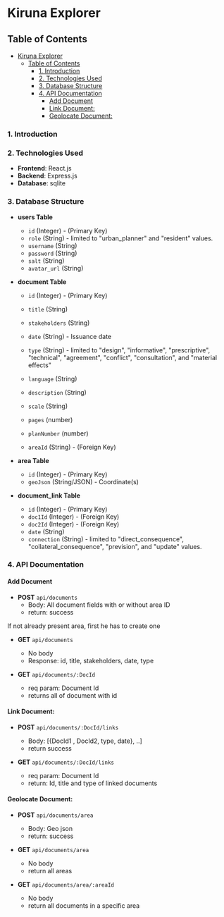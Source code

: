 # Kiruna Explorer

## Table of Contents

- [Kiruna Explorer](#kiruna-explorer)
  - [Table of Contents](#table-of-contents)
    - [1. Introduction](#1-introduction)
    - [2. Technologies Used](#2-technologies-used)
    - [3. Database Structure](#3-database-structure)
    - [4. API Documentation](#4-api-documentation)
      - [Add Document](#add-document)
      - [Link Document:](#link-document)
      - [Geolocate Document:](#geolocate-document)

### 1. Introduction

### 2. Technologies Used

- **Frontend**: React.js
- **Backend**: Express.js
- **Database**: sqlite

### 3. Database Structure

- **users Table**

  - `id` (Integer) - (Primary Key)
  - `role` (String) - limited to "urban_planner" and "resident" values.
  - `username` (String)
  - `password` (String)
  - `salt` (String)
  - `avatar_url` (String)

- **document Table**

  - `id` (Integer) - (Primary Key)
  - `title` (String)
  - `stakeholders` (String)
  - `date` (String) - Issuance date
  - `type` (String) - limited to "design", "informative", "prescriptive", "technical", "agreement", "conflict", "consultation", and "material effects"

  - `language` (String)
  - `description` (String)
  - `scale` (String)
  - `pages` (number) 
  - `planNumber` (number)
  - `areaId` (String) - (Foreign Key)

- **area Table**

  - `id` (Integer) - (Primary Key)
  - `geoJson` (String/JSON) - Coordinate(s)

- **document_link Table**
  - `id` (Integer) - (Primary Key)
  - `doc1Id` (Integer) - (Foreign Key)
  - `doc2Id` (Integer) - (Foreign Key)
  - `date` (String)
  - `connection` (String) - limited to "direct_consequence", "collateral_consequence", "prevision", and "update" values.

### 4. API Documentation

#### Add Document

- **POST** `api/documents`
  - Body: All document fields with or without area ID
  - return: success

If not already present area, first he has to create one

- **GET** `api/documents`

  - No body
  - Response: id, title, stakeholders, date, type

- **GET** `api/documents/:DocId`

  - req param: Document Id
  - returns all of document with id

#### Link Document:

- **POST** `api/documents/:DocId/links`

  - Body: [{DocId1 , DocId2, type, date}, ..]
  - return success

- **GET** `api/documents/:DocId/links`

  - req param: Document Id
  - return: Id, title and type of linked documents

#### Geolocate Document:

- **POST** `api/documents/area`

  - Body: Geo json
  - return: success

- **GET** `api/documents/area`

  - No body
  - return all areas

- **GET** `api/documents/area/:areaId`

  - No body
  - return all documents in a specific area
